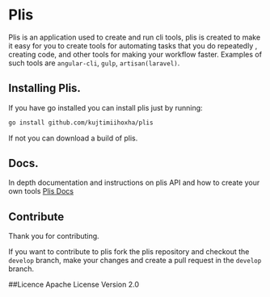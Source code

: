 # Plis
Plis is an application used to create and run cli tools, plis is created to make it easy for you to create tools for 
automating tasks that you do repeatedly , creating code, and other tools for making your workflow faster.
 Examples of such tools are `angular-cli`, `gulp`, `artisan(laravel)`.
## Installing Plis.
If you have go installed you can install plis just by running:
```bash
go install github.com/kujtimiihoxha/plis
```
If not you can download a build of plis.
## Docs.
In depth documentation and instructions on plis API and how to create your own tools
 [Plis Docs](https://plis.readme.io/docs)
## Contribute
Thank you for contributing.

If you want to contribute to plis fork the plis repository and checkout the `develop` branch, make your changes and create a
pull request in the `develop` branch.

##Licence 
Apache License Version 2.0